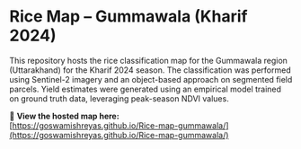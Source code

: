 # Rice Map – Gummawala (Kharif 2024)

This repository hosts the rice classification map for the Gummawala region (Uttarakhand) for the Kharif 2024 season. The classification was performed using Sentinel-2 imagery and an object-based approach on segmented field parcels. Yield estimates were generated using an empirical model trained on ground truth data, leveraging peak-season NDVI values.

🔗 **View the hosted map here:**  
[https://goswamishreyas.github.io/Rice-map-gummawala/](https://goswamishreyas.github.io/Rice-map-gummawala/)
